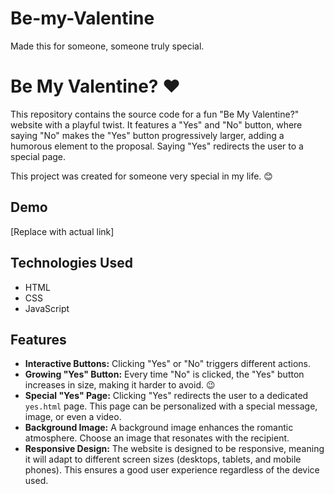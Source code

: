 # Be-my-Valentine
Made this for someone, someone truly special.
# Be My Valentine? ❤️

This repository contains the source code for a fun "Be My Valentine?" website with a playful twist.  It features a "Yes" and "No" button, where saying "No" makes the "Yes" button progressively larger, adding a humorous element to the proposal.  Saying "Yes" redirects the user to a special page.

This project was created for someone very special in my life. 😊

## Demo

[Replace with  actual link]

## Technologies Used

* HTML
* CSS
* JavaScript

## Features

* **Interactive Buttons:** Clicking "Yes" or "No" triggers different actions.
* **Growing "Yes" Button:** Every time "No" is clicked, the "Yes" button increases in size, making it harder to avoid. 😉
* **Special "Yes" Page:** Clicking "Yes" redirects the user to a dedicated `yes.html` page.  This page can be personalized with a special message, image, or even a video.
* **Background Image:** A background image enhances the romantic atmosphere.  Choose an image that resonates with the recipient.
* **Responsive Design:**  The website is designed to be responsive, meaning it will adapt to different screen sizes (desktops, tablets, and mobile phones).  This ensures a good user experience regardless of the device used.
